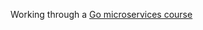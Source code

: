 Working through a [Go microservices course](https://www.udemy.com/course/working-with-microservices-in-go/)
